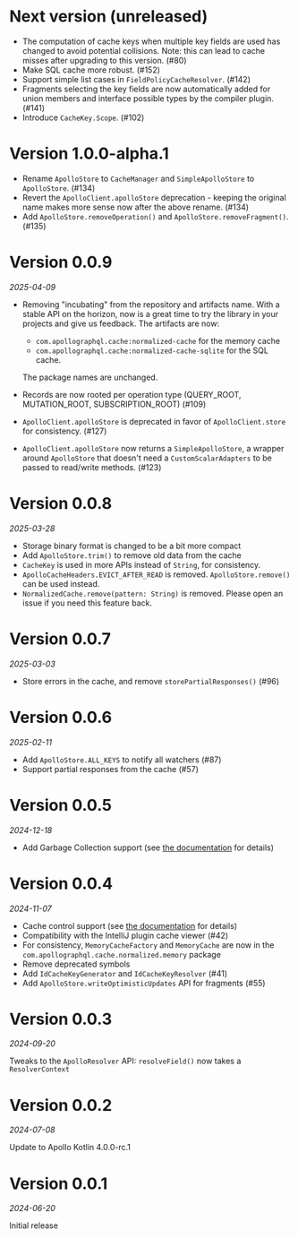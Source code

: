 # Next version (unreleased)

- The computation of cache keys when multiple key fields are used has changed to avoid potential collisions. Note: this can lead to cache misses after upgrading to this version. (#80)
- Make SQL cache more robust. (#152)
- Support simple list cases in `FieldPolicyCacheResolver`. (#142)
- Fragments selecting the key fields are now automatically added for union members and interface possible types by the compiler plugin. (#141)
- Introduce `CacheKey.Scope`. (#102)

# Version 1.0.0-alpha.1

- Rename `ApolloStore` to `CacheManager` and `SimpleApolloStore` to `ApolloStore`. (#134)
- Revert the `ApolloClient.apolloStore` deprecation - keeping the original name makes more sense now after the above rename. (#134)
- Add `ApolloStore.removeOperation()` and `ApolloStore.removeFragment()`. (#135)

# Version 0.0.9
_2025-04-09_

- Removing "incubating" from the repository and artifacts name. With a stable API on the horizon, now is a great time to try the library in your projects and give us feedback.
  The artifacts are now:
  - `com.apollographql.cache:normalized-cache` for the memory cache
  - `com.apollographql.cache:normalized-cache-sqlite` for the SQL cache.

  The package names are unchanged.
- Records are now rooted per operation type (QUERY_ROOT, MUTATION_ROOT, SUBSCRIPTION_ROOT) (#109)
- `ApolloClient.apolloStore` is deprecated in favor of `ApolloClient.store` for consistency. (#127)
- `ApolloClient.apolloStore` now returns a `SimpleApolloStore`, a wrapper around `ApolloStore` that doesn't need a `CustomScalarAdapters` to be passed to read/write methods. (#123)

# Version 0.0.8
_2025-03-28_

- Storage binary format is changed to be a bit more compact
- Add `ApolloStore.trim()` to remove old data from the cache
- `CacheKey` is used in more APIs instead of `String`, for consistency.
- `ApolloCacheHeaders.EVICT_AFTER_READ` is removed. `ApolloStore.remove()` can be used instead.
- `NormalizedCache.remove(pattern: String)` is removed. Please open an issue if you need this feature back.

# Version 0.0.7
_2025-03-03_

- Store errors in the cache, and remove `storePartialResponses()` (#96)

# Version 0.0.6
_2025-02-11_

- Add `ApolloStore.ALL_KEYS` to notify all watchers (#87)
- Support partial responses from the cache (#57)

# Version 0.0.5
_2024-12-18_

- Add Garbage Collection support (see [the documentation](https://apollographql.github.io/apollo-kotlin-normalized-cache-incubating/garbage-collection.html) for details)

# Version 0.0.4
_2024-11-07_

- Cache control support (see [the documentation](https://apollographql.github.io/apollo-kotlin-normalized-cache-incubating/cache-control.html) for details)
- Compatibility with the IntelliJ plugin cache viewer (#42)
- For consistency, `MemoryCacheFactory` and `MemoryCache` are now in the `com.apollographql.cache.normalized.memory` package 
- Remove deprecated symbols
- Add `IdCacheKeyGenerator` and `IdCacheKeyResolver` (#41)
- Add `ApolloStore.writeOptimisticUpdates` API for fragments (#55)

# Version 0.0.3
_2024-09-20_

Tweaks to the `ApolloResolver` API: `resolveField()` now takes a `ResolverContext`

# Version 0.0.2
_2024-07-08_

Update to Apollo Kotlin 4.0.0-rc.1

# Version 0.0.1
_2024-06-20_

Initial release
